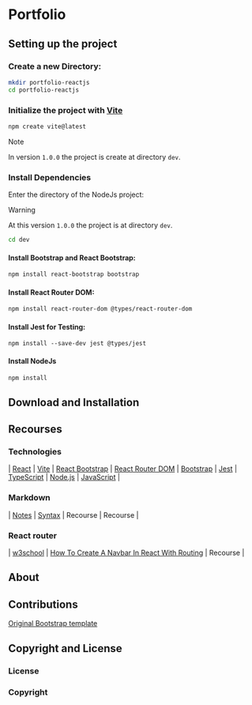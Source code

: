# Portfolio




## Setting up the project

### Create a new Directory:

```bash
mkdir portfolio-reactjs
cd portfolio-reactjs
```

### Initialize the project with [Vite](https://vitejs.dev/)

```bash
npm create vite@latest
```
> [!NOTE]  
> In version ```1.0.0``` the project is create at directory ```dev```.

### Install Dependencies

Enter the directory of the NodeJs project:

> [!WARNING] 
> At this version ```1.0.0``` the project is at directory ```dev```.

```bash
cd dev
```

#### Install Bootstrap and React Bootstrap:

```bash
npm install react-bootstrap bootstrap
```

#### Install React Router DOM:

```bash
npm install react-router-dom @types/react-router-dom
```

#### Install Jest for Testing:
```
npm install --save-dev jest @types/jest
```

#### Install NodeJs

```bash
npm install
```

## Download and Installation

<!-- TODO -->

## Recourses

### Technologies

| [React](https://react.dev/)
| [Vite](https://vitejs.dev/)
| [React Bootstrap](https://react-bootstrap.netlify.app/)
| [React Router DOM](https://reactrouter.com/)
| [Bootstrap](https://getbootstrap.com/)
| [Jest](https://jestjs.io/)
| [TypeScript](https://www.typescriptlang.org/)
| [Node.js](https://nodejs.org/en)
| [JavaScript](https://www.javascript.com/) |

### Markdown

| [Notes](https://github.com/orgs/community/discussions/16925)
| [Syntax](https://github.com/dipree/github-markdown)
| Recourse
| Recourse |

### React router

| [w3school](https://www.w3schools.com/react/react_router.asp)
| [How To Create A Navbar In React With Routing](https://www.youtube.com/watch?v=SLfhMt5OUPI)
| Recourse |

## About

<!-- TODO -->

## Contributions

[Original Bootstrap template](https://github.com/technext/resume-bootstrap4)

## Copyright and License

<!-- TODO -->

### License

<!-- TODO -->

### Copyright

<!-- TODO -->